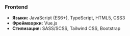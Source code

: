 ### Frontend
- **Языки:** JavaScript (ES6+), TypeScript, HTML5, CSS3
- **Фреймворки:** Vue.js
- **Стилизация:** SASS/SCSS, Tailwind CSS, Bootstrap